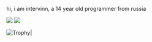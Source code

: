 hi, i am intervinn, a 14 year old programmer from russia

<img src="https://github-readme-stats.vercel.app/api?username=intervinn&&show_icons=true&theme=react&count_private=true">
<img src="https://github-readme-stats.vercel.app/api/top-langs/?username=intervinn&theme=react&langs_count=20&hide=html,css,makefile,shell)](https://github.com/intervinn">

![Trophy](https://github-profile-trophy.vercel.app/?username=intervinn&theme=discord&row=1&margin-w=5)|
